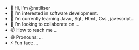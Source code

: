 - 👋 Hi, I’m @natiliser
- 👀 I’m interested in software development.
- 🌱 I’m currently learning Java , Sql , Html , Css , javescript...
- 💞️ I’m looking to collaborate on ...
- 📫 How to reach me ...
- 😄 Pronouns: ...
- ⚡ Fun fact: ...

<!---
natiliser/natiliser is a ✨ special ✨ repository because its `README.md` (this file) appears on your GitHub profile.
You can click the Preview link to take a look at your changes.
--->
